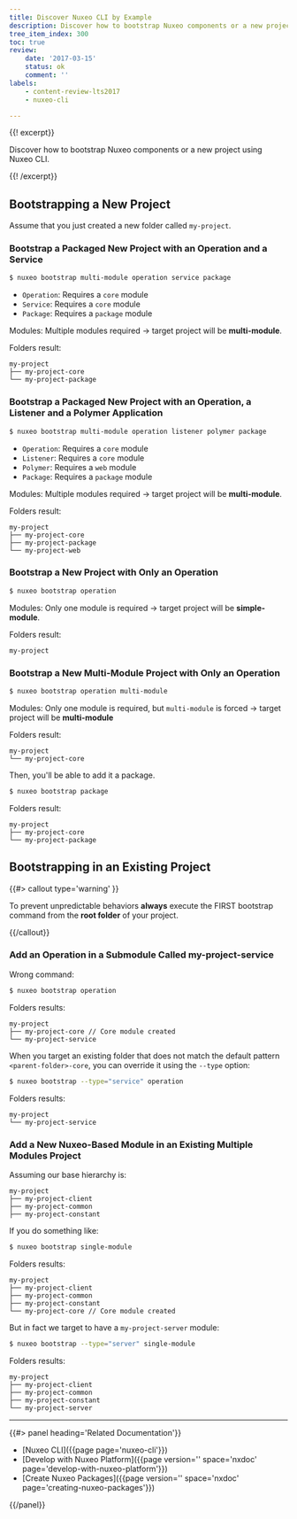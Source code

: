 ```yaml
---
title: Discover Nuxeo CLI by Example
description: Discover how to bootstrap Nuxeo components or a new project using Nuxeo CLI.
tree_item_index: 300
toc: true
review:
    date: '2017-03-15'
    status: ok
    comment: ''
labels:
    - content-review-lts2017
    - nuxeo-cli

---
```


{{! excerpt}}

Discover how to bootstrap Nuxeo components or a new project using Nuxeo CLI.

{{! /excerpt}}

## Bootstrapping a New Project

Assume that you just created a new folder called `my-project`.

### Bootstrap a Packaged New Project with an Operation and a Service

```bash
$ nuxeo bootstrap multi-module operation service package
```

* `Operation`: Requires a `core` module
* `Service`: Requires a `core` module
* `Package`: Requires a `package` module

Modules: Multiple modules required -> target project will be **multi-module**.

Folders result:

```text
my-project
├── my-project-core
└── my-project-package
```

### Bootstrap a Packaged New Project with an Operation, a Listener and a Polymer Application

```bash
$ nuxeo bootstrap multi-module operation listener polymer package
```

* `Operation`: Requires a `core` module
* `Listener`: Requires a `core` module
* `Polymer`: Requires a `web` module
* `Package`: Requires a `package` module

Modules: Multiple modules required -> target project will be **multi-module**.

Folders result:

```text
my-project
├── my-project-core
├── my-project-package
└── my-project-web
```

### Bootstrap a New Project with Only an Operation

```bash
$ nuxeo bootstrap operation
```

Modules: Only one module is required -> target project will be **simple-module**.

Folders result:

```text
my-project
```

### Bootstrap a New Multi-Module Project with Only an Operation

```bash
$ nuxeo bootstrap operation multi-module
```

Modules: Only one module is required, but `multi-module` is forced -> target project will be **multi-module**

Folders result:

```text
my-project
└── my-project-core
```

Then, you'll be able to add it a package.

```bash
$ nuxeo bootstrap package
```

Folders result:

```text
my-project
├── my-project-core
└── my-project-package
```

## Bootstrapping in an Existing Project

{{#> callout type='warning' }}

To prevent unpredictable behaviors **always** execute the FIRST bootstrap command from the **root folder** of your project.

{{/callout}}

### Add an Operation in a Submodule Called my-project-service

Wrong command:

```bash
$ nuxeo bootstrap operation
```

Folders results:

```text
my-project
├── my-project-core // Core module created
└── my-project-service
```

When you target an existing folder that does not match the default pattern `<parent-folder>-core`, you can override it using the `--type` option:

```bash
$ nuxeo bootstrap --type="service" operation
```

Folders results:

```text
my-project
└── my-project-service
```

### Add a New Nuxeo-Based Module in an Existing Multiple Modules Project

Assuming our base hierarchy is:

```text
my-project
├── my-project-client
├── my-project-common
├── my-project-constant
```

If you do something like:

```bash
$ nuxeo bootstrap single-module
```

Folders results:

```text
my-project
├── my-project-client
├── my-project-common
├── my-project-constant
└── my-project-core // Core module created
```

But in fact we target to have a `my-project-server` module:

```bash
$ nuxeo bootstrap --type="server" single-module
```

Folders results:

```text
my-project
├── my-project-client
├── my-project-common
├── my-project-constant
└── my-project-server
```

* * *

<div class="row" data-equalizer data-equalize-on="medium">
<div class="column medium-6">
{{#> panel heading='Related Documentation'}}

- [Nuxeo CLI]({{page page='nuxeo-cli'}})
- [Develop with Nuxeo Platform]({{page version='' space='nxdoc' page='develop-with-nuxeo-platform'}})
- [Create Nuxeo Packages]({{page version='' space='nxdoc' page='creating-nuxeo-packages'}})

{{/panel}}
</div>
</div>
